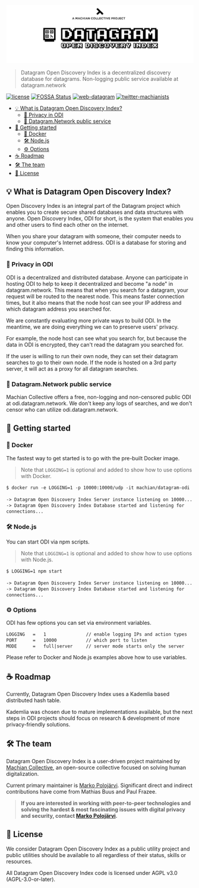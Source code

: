 ![Datagram Open Discovery Index](media/header.png)
> Datagram Open Discovery Index is a decentralized discovery database for datagrams. Non-logging public service available at datagram.network

[![license](https://img.shields.io/badge/license-AGPL_3.0-brightgreen.svg)](LICENSE) [![FOSSA Status](https://app.fossa.io/api/projects/git%2Bgithub.com%2Fmachianists%2Fdatagram-odi.svg?type=shield)](https://app.fossa.io/projects/git%2Bgithub.com%2Fmachianists%2Fdatagram-odi?ref=badge_shield) [![web-datagram](https://img.shields.io/badge/web-datagramjs.com-blue.svg)](https://datagramjs.com) [![twitter-machianists](https://img.shields.io/badge/twitter-@machianists-blue.svg)](https://twitter.com/machianists)

- [💡 What is Datagram Open Discovery Index?](#-what-is-datagram-open-discovery-index)
  - [👀 Privacy in ODI](#-privacy-in-odi)
  - [📡 Datagram.Network public service](#-datagramnetwork-public-service)
- [🔌 Getting started](#-getting-started)
  - [🐳 Docker](#-docker)
  - [🛠 Node.js](#-nodejs)
  - [⚙️ Options](#️-options)
- [☕️ Roadmap](#️-roadmap)
- [🛠 The team](#-the-team)
- [📝 License](#-license)

## 💡 What is Datagram Open Discovery Index?
Open Discovery Index is an integral part of the Datagram project which enables you to create secure shared databases and data structures with anyone. Open Discovery Index, ODI for short, is the system that enables you and other users to find each other on the internet.

When you share your datagram with someone, their computer needs to know your computer's Internet address. ODI is a database for storing and finding this information.

### 👀 Privacy in ODI
ODI is a decentralized and distributed database. Anyone can participate in hosting ODI to help to keep it decentralized and become "a node" in datagram.network. This means that when you search for a datagram, your request will be routed to the nearest node. This means faster connection times, but it also means that the node host can see your IP address and which datagram address you searched for.

We are constantly evaluating more private ways to build ODI. In the meantime, we are doing everything we can to preserve users' privacy.

For example, the node host can see what you search for, but because the data in ODI is encrypted, they can't read the datagram you searched for.

If the user is willing to run their own node, they can set their datagram searches to go to their own node. If the node is hosted on a 3rd party server, it will act as a proxy for all datagram searches.

### 📡 Datagram.Network public service
Machian Collective offers a free, non-logging and non-censored public ODI at odi.datagram.network. We don't keep any logs of searches, and we don't censor who can utilize odi.datagram.network.

## 🔌 Getting started
### 🐳 Docker
The fastest way to get started is to go with the pre-built Docker image.

> Note that `LOGGING=1` is optional and added to show how to use options with Docker.

```shell
$ docker run -e LOGGING=1 -p 10000:10000/udp -it machian/datagram-odi

-> Datagram Open Discovery Index Server instance listening on 10000...
-> Datagram Open Discovery Index Database started and listening for connections...
```

### 🛠 Node.js
You can start ODI via npm scripts.

> Note that `LOGGING=1` is optional and added to show how to use options with Node.js.
> 
```shell
$ LOGGING=1 npm start

-> Datagram Open Discovery Index Server instance listening on 10000...
-> Datagram Open Discovery Index Database started and listening for connections...
```

### ⚙️ Options
ODI has few options you can set via environment variables.

```
LOGGING   =   1               // enable logging IPs and action types
PORT      =   10000           // which port to listen
MODE      =   full|server     // server mode starts only the server
```

Please refer to Docker and Node.js examples above how to use variables.

## ☕️ Roadmap
Currently, Datagram Open Discovery Index uses a Kademlia based distributed hash table.

Kademlia was chosen due to mature implementations available, but the next steps in ODI projects should focus on research & development of more privacy-friendly solutions.

## 🛠 The team

Datagram Open Discovery Index is a user-driven project maintained by [Machian Collective](https://machian.com), an open-source collective focused on solving human digitalization.

Current primary maintainer is [Marko Polojärvi](https://twitter.com/markopolojarvi). Significant direct and indirect contributions have come from Mathias Buus and Paul Frazee.

> **If you are interested in working with peer-to-peer technologies and solving the hardest & most fascinating issues with digital privacy and security, contact [Marko Polojärvi](https://twitter.com/markopolojarvi).**


## 📝 License

We consider Datagram Open Discovery Index as a public utility project and public utilities should be available to all regardless of their status, skills or resources.

All Datagram Open Discovery Index code is licensed under AGPL v3.0 (AGPL-3.0-or-later).